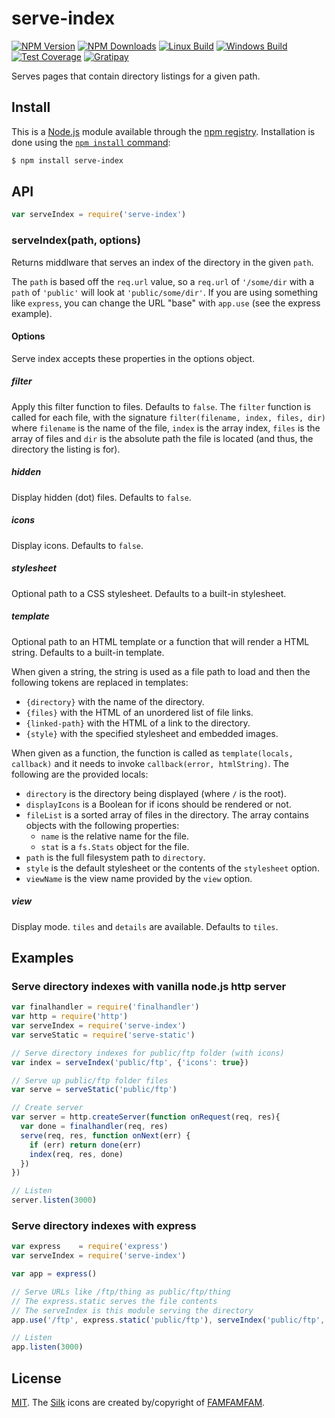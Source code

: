 # serve-index

[![NPM Version][npm-image]][npm-url]
[![NPM Downloads][downloads-image]][downloads-url]
[![Linux Build][travis-image]][travis-url]
[![Windows Build][appveyor-image]][appveyor-url]
[![Test Coverage][coveralls-image]][coveralls-url]
[![Gratipay][gratipay-image]][gratipay-url]

Serves pages that contain directory listings for a given path.

## Install

This is a [Node.js](https://nodejs.org/en/) module available through the
[npm registry](https://www.npmjs.com/). Installation is done using the
[`npm install` command](https://docs.npmjs.com/getting-started/installing-npm-packages-locally):

```sh
$ npm install serve-index
```

## API

```js
var serveIndex = require('serve-index')
```

### serveIndex(path, options)

Returns middlware that serves an index of the directory in the given `path`.

The `path` is based off the `req.url` value, so a `req.url` of `'/some/dir`
with a `path` of `'public'` will look at `'public/some/dir'`. If you are using something like `express`, you can change
the URL "base" with `app.use` (see the express example).

#### Options

Serve index accepts these properties in the options object.

##### filter

Apply this filter function to files. Defaults to `false`. The `filter` function is called for each file, with the
signature `filter(filename, index, files, dir)`
where `filename` is the name of the file, `index` is the array index, `files` is the array of files and `dir` is the
absolute path the file is located (and thus, the directory the listing is for).

##### hidden

Display hidden (dot) files. Defaults to `false`.

##### icons

Display icons. Defaults to `false`.

##### stylesheet

Optional path to a CSS stylesheet. Defaults to a built-in stylesheet.

##### template

Optional path to an HTML template or a function that will render a HTML string. Defaults to a built-in template.

When given a string, the string is used as a file path to load and then the following tokens are replaced in templates:

* `{directory}` with the name of the directory.
* `{files}` with the HTML of an unordered list of file links.
* `{linked-path}` with the HTML of a link to the directory.
* `{style}` with the specified stylesheet and embedded images.

When given as a function, the function is called as `template(locals, callback)`
and it needs to invoke `callback(error, htmlString)`. The following are the provided locals:

* `directory` is the directory being displayed (where `/` is the root).
* `displayIcons` is a Boolean for if icons should be rendered or not.
* `fileList` is a sorted array of files in the directory. The array contains objects with the following properties:
  - `name` is the relative name for the file.
  - `stat` is a `fs.Stats` object for the file.
* `path` is the full filesystem path to `directory`.
* `style` is the default stylesheet or the contents of the `stylesheet` option.
* `viewName` is the view name provided by the `view` option.

##### view

Display mode. `tiles` and `details` are available. Defaults to `tiles`.

## Examples

### Serve directory indexes with vanilla node.js http server

```js
var finalhandler = require('finalhandler')
var http = require('http')
var serveIndex = require('serve-index')
var serveStatic = require('serve-static')

// Serve directory indexes for public/ftp folder (with icons)
var index = serveIndex('public/ftp', {'icons': true})

// Serve up public/ftp folder files
var serve = serveStatic('public/ftp')

// Create server
var server = http.createServer(function onRequest(req, res){
  var done = finalhandler(req, res)
  serve(req, res, function onNext(err) {
    if (err) return done(err)
    index(req, res, done)
  })
})

// Listen
server.listen(3000)
```

### Serve directory indexes with express

```js
var express    = require('express')
var serveIndex = require('serve-index')

var app = express()

// Serve URLs like /ftp/thing as public/ftp/thing
// The express.static serves the file contents
// The serveIndex is this module serving the directory
app.use('/ftp', express.static('public/ftp'), serveIndex('public/ftp', {'icons': true}))

// Listen
app.listen(3000)
```

## License

[MIT](LICENSE). The [Silk](http://www.famfamfam.com/lab/icons/silk/) icons are created by/copyright
of [FAMFAMFAM](http://www.famfamfam.com/).

[npm-image]: https://img.shields.io/npm/v/serve-index.svg

[npm-url]: https://npmjs.org/package/serve-index

[travis-image]: https://img.shields.io/travis/expressjs/serve-index/master.svg?label=linux

[travis-url]: https://travis-ci.org/expressjs/serve-index

[appveyor-image]: https://img.shields.io/appveyor/ci/dougwilson/serve-index/master.svg?label=windows

[appveyor-url]: https://ci.appveyor.com/project/dougwilson/serve-index

[coveralls-image]: https://img.shields.io/coveralls/expressjs/serve-index/master.svg

[coveralls-url]: https://coveralls.io/r/expressjs/serve-index?branch=master

[downloads-image]: https://img.shields.io/npm/dm/serve-index.svg

[downloads-url]: https://npmjs.org/package/serve-index

[gratipay-image]: https://img.shields.io/gratipay/dougwilson.svg

[gratipay-url]: https://www.gratipay.com/dougwilson/
